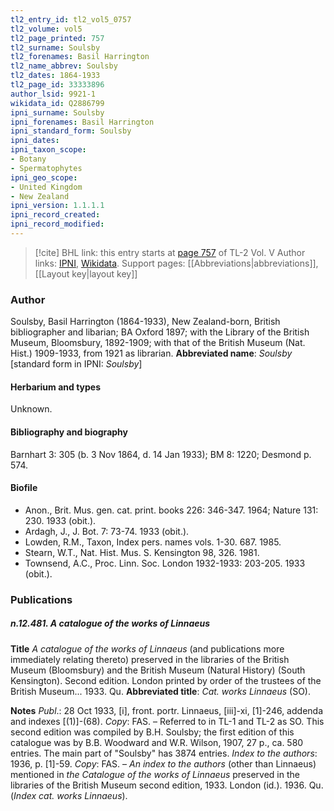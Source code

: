```yaml
---
tl2_entry_id: tl2_vol5_0757
tl2_volume: vol5
tl2_page_printed: 757
tl2_surname: Soulsby
tl2_forenames: Basil Harrington
tl2_name_abbrev: Soulsby
tl2_dates: 1864-1933
tl2_page_id: 33333896
author_lsid: 9921-1
wikidata_id: Q2886799
ipni_surname: Soulsby
ipni_forenames: Basil Harrington
ipni_standard_form: Soulsby
ipni_dates: 
ipni_taxon_scope: 
- Botany
- Spermatophytes
ipni_geo_scope: 
- United Kingdom
- New Zealand
ipni_version: 1.1.1.1
ipni_record_created: 
ipni_record_modified:
---
```


> [!cite] BHL link: this entry starts at [page 757](https://www.biodiversitylibrary.org/page/33333896) of TL-2 Vol. V
> Author links: [IPNI](https://www.ipni.org/a/9921-1), [Wikidata](https://www.wikidata.org/wiki/Q2886799). Support pages: [[Abbreviations|abbreviations]], [[Layout key|layout key]]

### Author

Soulsby, Basil Harrington (1864-1933), New Zealand-born, British bibliographer and libarian; BA Oxford 1897; with the Library of the British Museum, Bloomsbury, 1892-1909; with that of the British Museum (Nat. Hist.) 1909-1933, from 1921 as librarian. 
**Abbreviated name**: *Soulsby* \[standard form in IPNI: *Soulsby*\]

#### Herbarium and types

Unknown.

#### Bibliography and biography

Barnhart 3: 305 (b. 3 Nov 1864, d. 14 Jan 1933); BM 8: 1220; Desmond p. 574.

#### Biofile

- Anon., Brit. Mus. gen. cat. print. books 226: 346-347. 1964; Nature 131: 230. 1933 (obit.).
- Ardagh, J., J. Bot. 7: 73-74. 1933 (obit.).
- Lowden, R.M., Taxon, Index pers. names vols. 1-30. 687. 1985.
- Stearn, W.T., Nat. Hist. Mus. S. Kensington 98, 326. 1981.
- Townsend, A.C., Proc. Linn. Soc. London 1932-1933: 203-205. 1933 (obit.).

### Publications

##### n.12.481. A catalogue of the works of Linnaeus

**Title**
*A catalogue of the works of Linnaeus* (and publications more immediately relating thereto) preserved in the libraries of the British Museum (Bloomsbury) and the British Museum (Natural History) (South Kensington). Second edition. London printed by order of the trustees of the British Museum... 1933. Qu.
**Abbreviated title**: *Cat. works Linnaeus* (SO).

**Notes**
*Publ*.: 28 Oct 1933, \[i\], front. portr. Linnaeus, \[iii\]-xi, \[1\]-246, addenda and indexes \[(1)\]-(68). *Copy*: FAS. – Referred to in TL-1 and TL-2 as SO. This second edition was compiled by B.H. Soulsby; the first edition of this catalogue was by B.B. Woodward and W.R. Wilson, 1907, 27 p., ca. 580 entries. The main part of "Soulsby" has 3874 entries.
*Index to the authors*: 1936, p. \[1\]-59. *Copy*: FAS. – *An index to the authors* (other than Linnaeus) mentioned in *the Catalogue of the works of Linnaeus* preserved in the libraries of the British Museum second edition, 1933. London (id.). 1936. Qu. (*Index cat. works Linnaeus*).

